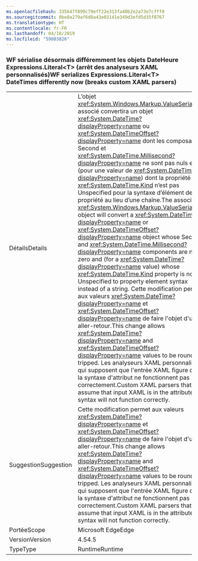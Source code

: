 ```yaml
---
ms.openlocfilehash: 335647f899c79eff22e313fa40b2e2a73e7cfff0
ms.sourcegitcommit: 0be8a279af6d8a43e03141e349d3efd5d35f8767
ms.translationtype: HT
ms.contentlocale: fr-FR
ms.lasthandoff: 04/18/2019
ms.locfileid: "59803826"
---
```

### <a name="wf-serializes-expressionsliteralt-datetimes-differently-now-breaks-custom-xaml-parsers"></a><span data-ttu-id="10931-101">WF sérialise désormais différemment les objets DateHeure Expressions.Literal\<T> (arrêt des analyseurs XAML personnalisés)</span><span class="sxs-lookup"><span data-stu-id="10931-101">WF serializes Expressions.Literal\<T> DateTimes differently now (breaks custom XAML parsers)</span></span>

|   |   |
|---|---|
|<span data-ttu-id="10931-102">Détails</span><span class="sxs-lookup"><span data-stu-id="10931-102">Details</span></span>|<span data-ttu-id="10931-103">L’objet <xref:System.Windows.Markup.ValueSerializer> associé convertira un objet <xref:System.DateTime?displayProperty=name> ou <xref:System.DateTimeOffset?displayProperty=name> dont les composants Second et <xref:System.DateTime.Millisecond?displayProperty=name> ne sont pas nuls et (pour une valeur de <xref:System.DateTime?displayProperty=name>) dont la propriété <xref:System.DateTime.Kind> n’est pas Unspecified pour la syntaxe d’élément de propriété au lieu d’une chaîne.</span><span class="sxs-lookup"><span data-stu-id="10931-103">The associated <xref:System.Windows.Markup.ValueSerializer> object will convert a <xref:System.DateTime?displayProperty=name> or <xref:System.DateTimeOffset?displayProperty=name> object whose Second and <xref:System.DateTime.Millisecond?displayProperty=name> components are non-zero and (for a <xref:System.DateTime?displayProperty=name> value) whose <xref:System.DateTime.Kind> property is not Unspecified to property element syntax instead of a string.</span></span> <span data-ttu-id="10931-104">Cette modification permet aux valeurs <xref:System.DateTime?displayProperty=name> et <xref:System.DateTimeOffset?displayProperty=name> de faire l'objet d'un aller-retour.</span><span class="sxs-lookup"><span data-stu-id="10931-104">This change allows <xref:System.DateTime?displayProperty=name> and <xref:System.DateTimeOffset?displayProperty=name> values to be round-tripped.</span></span> <span data-ttu-id="10931-105">Les analyseurs XAML personnalisés qui supposent que l'entrée XAML figure dans la syntaxe d'attribut ne fonctionnent pas correctement.</span><span class="sxs-lookup"><span data-stu-id="10931-105">Custom XAML parsers that assume that input XAML is in the attribute syntax will not function correctly.</span></span>|
|<span data-ttu-id="10931-106">Suggestion</span><span class="sxs-lookup"><span data-stu-id="10931-106">Suggestion</span></span>|<span data-ttu-id="10931-107">Cette modification permet aux valeurs <xref:System.DateTime?displayProperty=name> et <xref:System.DateTimeOffset?displayProperty=name> de faire l'objet d'un aller-retour.</span><span class="sxs-lookup"><span data-stu-id="10931-107">This change allows <xref:System.DateTime?displayProperty=name> and <xref:System.DateTimeOffset?displayProperty=name> values to be round-tripped.</span></span> <span data-ttu-id="10931-108">Les analyseurs XAML personnalisés qui supposent que l'entrée XAML figure dans la syntaxe d'attribut ne fonctionnent pas correctement.</span><span class="sxs-lookup"><span data-stu-id="10931-108">Custom XAML parsers that assume that input XAML is in the attribute syntax will not function correctly.</span></span>|
|<span data-ttu-id="10931-109">Portée</span><span class="sxs-lookup"><span data-stu-id="10931-109">Scope</span></span>|<span data-ttu-id="10931-110">Microsoft Edge</span><span class="sxs-lookup"><span data-stu-id="10931-110">Edge</span></span>|
|<span data-ttu-id="10931-111">Version</span><span class="sxs-lookup"><span data-stu-id="10931-111">Version</span></span>|<span data-ttu-id="10931-112">4.5</span><span class="sxs-lookup"><span data-stu-id="10931-112">4.5</span></span>|
|<span data-ttu-id="10931-113">Type</span><span class="sxs-lookup"><span data-stu-id="10931-113">Type</span></span>|<span data-ttu-id="10931-114">Runtime</span><span class="sxs-lookup"><span data-stu-id="10931-114">Runtime</span></span>|
